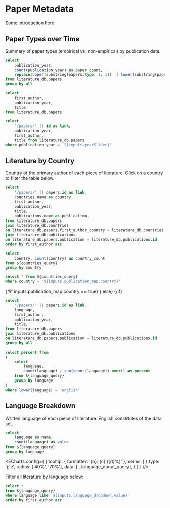 # Paper Metadata

Some introduction here

## Paper Types over Time

Summary of paper types (empirical vs. non-empirical) by publication date.

```sql paper_types_query
select 
    publication_year,
    count(publication_year) as paper_count,
    replace(upper(substring(papers.type, 1, 1)) || lower(substring(papers.type, 2, strlen(papers.type))), '_', '-') as paper_type,
from literature_db.papers
group by all
```

<BarChart
    data={paper_types_query}
    x=publication_year
    y=paper_count
    series=paper_type
    xFmt=id
/>

```sql papers_by_year
select  
    first_author, 
    publication_year, 
    title 
from literature_db.papers
```

<Slider title="Publication Year" name=yearSlider min=2001 max=2025 fmt=id />

```sql filtered_papers
select 
    '/papers/' || id as link,
    publication_year, 
    first_author, 
    title from literature_db.papers 
where publication_year = '${inputs.yearSlider}'
```

<DataTable data={filtered_papers} rows=25 link=link>
    <Column id=publication_year fmt=id />
    <Column id=first_author />
    <Column id=title />
</DataTable>

## Literature by Country

Country of the primary author of each piece of literature. Click on a country to filter the table below.

```sql countries_query
select
    '/papers/' || papers.id as link,
    countries.name as country,
    first_author,
    publication_year,
    title,
    publications.name as publication,
from literature_db.papers
join literature_db.countries
on literature_db.papers.first_author_country = literature_db.countries.id
join literature_db.publications
on literature_db.papers.publication = literature_db.publications.id
order by first_author asc
```

```sql countries_count
select
    country, count(country) as country_count
from ${countries_query}
group by country
```

<AreaMap
    data={countries_count}
    areaCol=country
    geoJsonUrl='https://d2ad6b4ur7yvpq.cloudfront.net/naturalearth-3.3.0/ne_110m_admin_0_countries.geojson'
    geoId=name_long
    value=country_count
    startingZoom=4
    height=420
    name=publication_map
/>

```sql filtered_countries_query
select * from ${countries_query}
where country = '${inputs.publication_map.country}'
```

{#if inputs.publication_map.country == true}
    <DataTable data={countries_query} link=link rows=25 sort="country asc">
        <Column id=country />
        <Column id=first_author />
        <Column id=publication_year fmt=id />
        <Column id=title />
    </DataTable>
{:else}
    <DataTable data={filtered_countries_query} rows=25 link=link>
        <Column id=country />
        <Column id=first_author />
        <Column id=publication_year fmt=id />
        <Column id=title />
    </DataTable>
{/if}

```sql language_query
select 
    '/papers/' || papers.id as link,
    language,
    first_author, 
    publication_year, 
    title, 
from literature_db.papers
join literature_db.publications
on literature_db.papers.publication = literature_db.publications.id
group by all
```

```sql language_percentage_query
select percent from
(
    select 
        language, 
        count(language) / sum(count(language)) over() as percent
    from ${language_query}
    group by language
)
where lower(language) = 'english'
```

## Language Breakdown
Written language of each piece of literature. English constitutes __<Value data={language_percentage_query} column=percent fmt=pct0 />__ of the data set.

```sql language_donut_query
select
    language as name,
    count(language) as value
from ${language_query}
group by language
```

<ECharts config={
    {
        tooltip: {
            formatter: '{b}: {c} ({d}%)'
        },
        series: [
            {
                type: 'pie',
                radius: ['40%', '70%'],
                data: [...language_donut_query],
            }
        ]
    }
}/>

Filter all literature by language below:

<Dropdown
    data={language_query}
    name=language_dropdown
    value=language
    title="Language"
/>

```sql filtered_language_query
select *
from ${language_query}
where language like '${inputs.language_dropdown.value}'
order by first_author asc
```

<DataTable data={filtered_language_query} rows=25 link=link>
    <Column id=language />
    <Column id=first_author />
    <Column id=publication_year fmt=id />
    <Column id=title />
</DataTable>
